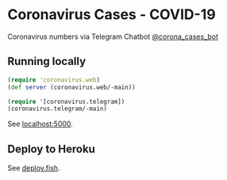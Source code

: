 # Coronavirus Cases - COVID-19

Coronavirus numbers via Telegram Chatbot
[@corona_cases_bot](https://t.me/corona_cases_bot)

## Running locally

```clojure
(require 'coronavirus.web)
(def server (coronavirus.web/-main))

(require '[coronavirus.telegram])
(coronavirus.telegram/-main)
```

See [localhost:5000](http://localhost:5000/).

## Deploy to Heroku

See [deploy.fish](./deploy.fish).
